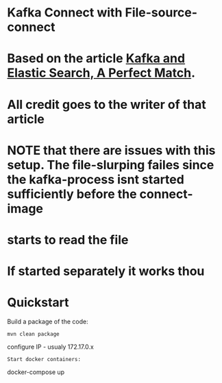 # Kafka Connect with File-source-connect
# Based on the article [Kafka and Elastic Search, A Perfect Match](https://qbox.io/blog/kafka-and-elasticsearch-a-perfect-match-1).
# All credit goes to the writer of that article

# NOTE that there are issues with this setup. The file-slurping failes since the kafka-process isnt started sufficiently before the connect-image
# starts to read the file
# If started separately it works thou

# Quickstart

Build a package of the code:
```
mvn clean package
```
configure IP - usualy 172.17.0.x
```
Start docker containers:
```
docker-compose up
```


